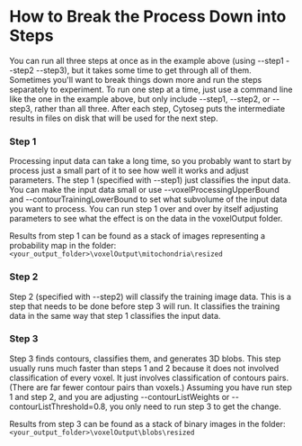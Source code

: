 # How to Break the Process Down into Steps #

You can run all three steps at once as in the example above (using --step1 --step2 --step3), but it takes some time to get through all of them. Sometimes you'll want to break things down more and run the steps separately to experiment. To run one step at a time, just use a command line like the one in the example above, but only include --step1, --step2, or --step3, rather than all three. After each step, Cytoseg puts the intermediate results in files on disk that will be used for the next step.


### Step 1 ###

Processing input data can take a long time, so you probably want to start by process just a small part of it to see how well it works and adjust parameters. The step 1 (specified with --step1) just classifies the input data. You can make the input data small or use --voxelProcessingUpperBound and --contourTrainingLowerBound to set what subvolume of the input data you want to process. You can run step 1 over and over by itself adjusting parameters to see what the effect is on the data in the voxelOutput folder.

Results from step 1 can be found as a stack of images representing a probability map in the folder: ```
 <your_output_folder>\voxelOutput\mitochondria\resized ```


### Step 2 ###

Step 2 (specified with --step2) will classify the training image data. This is a step that needs to be done before step 3 will run. It classifies the training data in the same way that step 1 classifies the input data.


### Step 3 ###

Step 3 finds contours, classifies them, and generates 3D blobs. This step usually runs much faster than steps 1 and 2 because it does not involved classification of every voxel. It just involves classification of contours pairs. (There are far fewer contour pairs than voxels.) Assuming you have run step 1 and step 2, and you are adjusting --contourListWeights or --contourListThreshold=0.8, you only need to run step 3 to get the change.

Results from step 3 can be found as a stack of binary images in the folder: ```
 <your_output_folder>\voxelOutput\blobs\resized ```